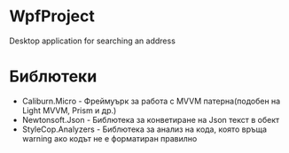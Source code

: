 # WpfProject
Desktop application for searching an address

# Библютеки
* Caliburn.Micro - Фреймуърк за работа с MVVM патерна(подобен на Light MVVM, Prism и др.)
* Newtonsoft.Json - Библютека за конветиране на Json текст в обект
* StyleCop.Analyzers - Библютека за анализ на кода, която връща warning ако кодът не е форматиран правилно